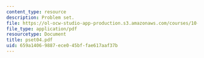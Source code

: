 ```yaml
---
content_type: resource
description: Problem set.
file: https://ol-ocw-studio-app-production.s3.amazonaws.com/courses/10-37-chemical-and-biological-reaction-engineering-spring-2007/659a14069887ece045bffae617aaf37b_pset04.pdf
file_type: application/pdf
resourcetype: Document
title: pset04.pdf
uid: 659a1406-9887-ece0-45bf-fae617aaf37b
---
```


